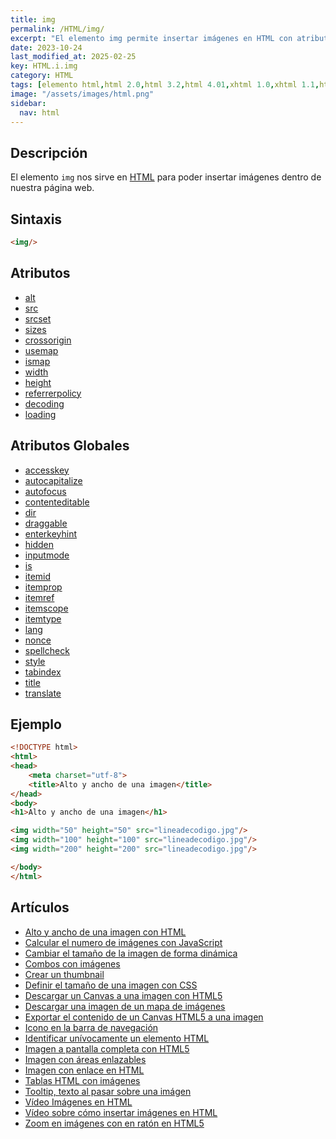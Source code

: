 ```yaml
---
title: img
permalink: /HTML/img/
excerpt: "El elemento img permite insertar imágenes en HTML con atributos específicos."
date: 2023-10-24
last_modified_at: 2025-02-25
key: HTML.i.img
category: HTML
tags: [elemento html,html 2.0,html 3.2,html 4.01,xhtml 1.0,xhtml 1.1,html 5,html 5.1,html 5.2]
image: "/assets/images/html.png"
sidebar:
  nav: html
---
```


## Descripción


El elemento `img` nos sirve en [HTML](https://www.manualweb.net/html/) para poder insertar imágenes dentro de nuestra página web.


## Sintaxis


```html
<img/>
```


## Atributos

- [alt](https://www.w3api.com/HTML/img/alt/)
- [src](https://www.w3api.com/HTML/img/src/)
- [srcset](https://www.w3api.com/HTML/img/srcset/)
- [sizes](https://www.w3api.com/HTML/img/sizes/)
- [crossorigin](https://www.w3api.com/HTML/img/crossorigin/)
- [usemap](https://www.w3api.com/HTML/img/usemap/)
- [ismap](https://www.w3api.com/HTML/img/ismap/)
- [width](https://www.w3api.com/HTML/img/width/)
- [height](https://www.w3api.com/HTML/img/height/)
- [referrerpolicy](https://www.w3api.com/HTML/img/referrerpolicy/)
- [decoding](https://www.w3api.com/HTML/img/decoding/)
- [loading](https://www.w3api.com/HTML/img/loading/)

## Atributos Globales

- [accesskey](https://www.w3api.com/HTML/accesskey/)
- [autocapitalize](https://www.w3api.com/HTML/autocapitalize/)
- [autofocus](https://www.w3api.com/HTML/autofocus/)
- [contenteditable](https://www.w3api.com/HTML/contenteditable/)
- [dir](https://www.w3api.com/HTML/dir/)
- [draggable](https://www.w3api.com/HTML/draggable/)
- [enterkeyhint](https://www.w3api.com/HTML/enterkeyhint/)
- [hidden](https://www.w3api.com/HTML/hidden/)
- [inputmode](https://www.w3api.com/HTML/inputmode/)
- [is](https://www.w3api.com/HTML/is/)
- [itemid](https://www.w3api.com/HTML/itemid/)
- [itemprop](https://www.w3api.com/HTML/itemprop/)
- [itemref](https://www.w3api.com/HTML/itemref/)
- [itemscope](https://www.w3api.com/HTML/itemscope/)
- [itemtype](https://www.w3api.com/HTML/itemtype/)
- [lang](https://www.w3api.com/HTML/lang/)
- [nonce](https://www.w3api.com/HTML/nonce/)
- [spellcheck](https://www.w3api.com/HTML/spellcheck/)
- [style](https://www.w3api.com/HTML/style/)
- [tabindex](https://www.w3api.com/HTML/tabindex/)
- [title](https://www.w3api.com/HTML/title/)
- [translate](https://www.w3api.com/HTML/translate/)

## Ejemplo


```html
<!DOCTYPE html>
<html>
<head>
	<meta charset="utf-8">
	<title>Alto y ancho de una imagen</title>
</head>
<body>
<h1>Alto y ancho de una imagen</h1>

<img width="50" height="50" src="lineadecodigo.jpg"/>
<img width="100" height="100" src="lineadecodigo.jpg"/>
<img width="200" height="200" src="lineadecodigo.jpg"/>

</body>
</html>
```


## Artículos

- [Alto y ancho de una imagen con HTML](https://lineadecodigo.com/html/alto-y-ancho-de-una-imagen-con-html/)
- [Calcular el numero de imágenes con JavaScript](https://lineadecodigo.com/javascript/calcular-el-numero-de-imagenes-con-javascript/)
- [Cambiar el tamaño de la imagen de forma dinámica](https://lineadecodigo.com/javascript/cambiar-el-tamano-de-la-imagen-de-forma-dinamica/)
- [Combos con imágenes](https://lineadecodigo.com/html/combos-con-imagenes/)
- [Crear un thumbnail](https://lineadecodigo.com/html/crear-un-thumbnail/)
- [Definir el tamaño de una imagen con CSS](https://lineadecodigo.com/css/definir-el-tamano-de-una-imagen-con-css/)
- [Descargar un Canvas a una imagen con HTML5](https://lineadecodigo.com/html5/descargar-un-canvas-a-una-imagen-con-html5/)
- [Descargar una imagen de un mapa de imágenes](https://lineadecodigo.com/html5/descargar-una-imagen-de-un-mapa-de-imagenes/)
- [Exportar el contenido de un Canvas HTML5 a una imagen](https://lineadecodigo.com/html5/exportar-el-contenido-de-un-canvas-html5-a-una-imagen/)
- [Icono en la barra de navegación](https://lineadecodigo.com/html/icono-en-la-barra-de-navegacion/)
- [Identificar unívocamente un elemento HTML](https://lineadecodigo.com/html/identificar-univocamente-un-elemento-html/)
- [Imagen a pantalla completa con HTML5](https://lineadecodigo.com/html5/imagen-a-pantalla-completa-con-html5/)
- [Imagen con áreas enlazables](https://lineadecodigo.com/html/imagen-con-areas-enlazables/)
- [Imagen con enlace en HTML](https://lineadecodigo.com/html/imagen-con-enlace-en-html/)
- [Tablas HTML con imágenes](https://lineadecodigo.com/html/tablas-html-con-imagenes/)
- [Tooltip, texto al pasar sobre una imágen](https://lineadecodigo.com/html/tooltip-texto-al-pasar-sobre-una-imagen/)
- [Vídeo Imágenes en HTML](https://lineadecodigo.com/html/video-imagenes-en-html/)
- [Vídeo sobre cómo insertar imágenes en HTML](https://lineadecodigo.com/html/video-sobre-como-insertar-imagenes-en-html/)
- [Zoom en imágenes con en ratón en HTML5](https://lineadecodigo.com/html5/zoom-en-imagenes-con-el-raton-en-html5/)
